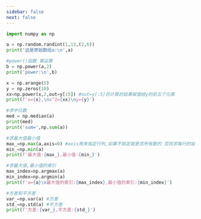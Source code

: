 ```yaml
---
sidebar: false
next: false
---
```

<BlogInfo/>






```python
import numpy as np

a = np.random.randint(1,13,(2,6))
print('这是原始数组a:\n',a)

#power()函数 幂运算
b = np.power(a,2)
print('power:\n',b)

x = np.arange(5)
y = np.zeros(10)
xx=np.power(x,2,out=y[:5]) #out=y[:5]将计算的结果赋值给y的前五个元素
print(f'x={x},\nx^2={xx}\ny={y}')

#求中位数
med = np.median(a)
print(med)
print('sum=',np.sum(a))

#求最大值最小值
max_=np.max(a,axis=0) #axis用来指定行列,如果不指定就是求所有数的 否则求每行的或者每列的
min_=np.min(a)
print(f'最大值:{max_},最小值:{min_}')

#求最大值,最小值的索引
max_index=np.argmax(a)
min_index=np.argmin(a)
print(f'a={a}\n最大值的索引:{max_index},最小值的索引:{min_index}')

#方差和平方差
var_=np.var(a) #方差
std_=np.std(a) #平方差
print(f'方差:{var_},平方差:{std_}')

```






<ActionBox />
        
<style>#top-box {margin-top:0.5rem!important;}</style>